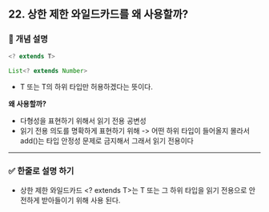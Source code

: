 ## 22. 상한 제한 와일드카드를 왜 사용할까?

### 🧠 개념 설명


```java
<? extends T>

List<? extends Number> 
```
- T 또는 T의 하위 타입만 허용하겠다는 뜻이다.

**왜 사용할까?**

- 다형성을 표현하기 위해서 읽기 전용 공변성
- 읽기 전용 의도를 명확하게 표현하기 위해 -> 어떤 하위 타입이 들어올지 몰라서 add()는 타입 안정성 문제로 금지해서 그래서 읽기 전용이다



---
### ✅ 한줄로 설명 하기
- 상한 제한 와일드카드 <? extends T>는 T 또는 그 하위 타입을 읽기 전용으로 안전하게 받아들이기 위해 사용 된다.
